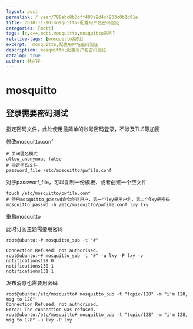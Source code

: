 ```yaml
---
layout: post
permalink: /:year/798abc8b2bff498a9d4c4933c0b1d91e
title: 2018-11-10-mosquitto-配置用户名密码验证
categories: [mqtt]
tags: [c,c++,mqtt,mosquitto,mosquitto系列]
relative-tags: [mosquitto系列]
excerpt:  mosquitto,配置用户名密码验证
description: mosquitto,配置用户名密码验证
catalog: true
author: 林兴洋
---
```


# mosquitto

## 登录需要密码测试

指定密码文件，此处使用最简单的账号密码登录，不涉及TLS等加密

修改mosquitto.conf

```
# 关闭匿名模式
allow_anonymous false
# 指定密码文件
password_file /etc/mosquitto/pwfile.conf
```

对于passworf_file，可以复制一份模板，或者创建一个空文件

```
touch /etc/mosquitto/pwfile.conf
# 使用mosquitto_passwd命令创建用户，第一个lxy是用户名，第二个lxy是密码
mosquitto_passwd -b /etc/mosquitto/pwfile.conf lxy lxy
```

重启mosquitto

此时订阅主题需要用密码

```
root@ubuntu:~# mosquitto_sub -t "#" 

Connection Refused: not authorised.
root@ubuntu:~# mosquitto_sub -t "#" -u lxy -P lxy -v
notifications129 0
notifications130 1
notifications131 1

```

发布消息也需要用密码

```
root@ubuntu:/etc/mosquitto# mosquitto_pub -t "topic/128" -m "i'm 128, msg to 128"
Connection Refused: not authorised.
Error: The connection was refused.
root@ubuntu:/etc/mosquitto# mosquitto_pub -t "topic/128" -m "i'm 128, msg to 128" -u lxy -P lxy
```



